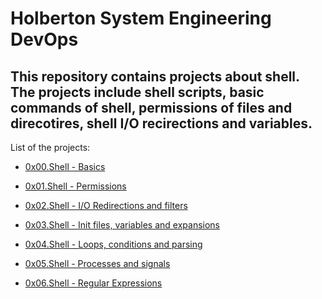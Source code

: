 # Holberton System Engineering DevOps

**This repository contains projects about shell. The projects include shell scripts, basic commands of shell, permissions of files and direcotires, shell I/O recirections and variables.**
---
List of the projects:

- [0x00.Shell - Basics](https://github.com/KristiSeraj/holberton-system_engineering-devops/tree/main/0x00-shell_basics)

- [0x01.Shell - Permissions](https://github.com/KristiSeraj/holberton-system_engineering-devops/tree/main/0x01-shell_permissions)

- [0x02.Shell - I/O Redirections and filters](https://github.com/KristiSeraj/holberton-system_engineering-devops/tree/main/0x02-shell_redirections)

- [0x03.Shell - Init files, variables and expansions](https://github.com/KristiSeraj/holberton-system_engineering-devops/tree/main/0x03-shell_variables_expansions)

- [0x04.Shell - Loops, conditions and parsing](https://github.com/KristiSeraj/holberton-system_engineering-devops/tree/main/0x04-loops_conditions_and_parsing)

- [0x05.Shell - Processes and signals](https://github.com/KristiSeraj/holberton-system_engineering-devops/tree/main/0x05-processes_and_signals)

- [0x06.Shell - Regular Expressions](https://github.com/KristiSeraj/holberton-system_engineering-devops/tree/main/0x06-regular_expressions)
